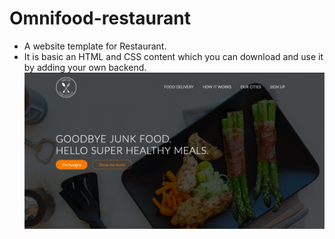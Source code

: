 # Omnifood-restaurant

* A website template for Restaurant. 
* It is basic an HTML and CSS content which you can download and use it by adding your own backend.
![Image of Header](https://github.com/Prince-1501/Omnifood-restaurant/blob/master/resources/header.png)
